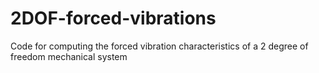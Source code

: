 # 2DOF-forced-vibrations
Code for computing the forced vibration characteristics of a 2 degree of freedom mechanical system
